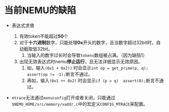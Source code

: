 # 当前NEMU的缺陷

- 表达式求值
  1. 有效token不能超过**50**个
  2. 对于**十六进制**数字，只能处理**0x**开头的数字，且当数字超过32bit时，自动截取低32bit。
     1. 当输入的数字过长时会导致`tokens`数组被占满。（因为缺陷1）
  3. 出现无效表达式时nemu**停止运行**，且无法详细显示无效原因。
     1. 如，输入`(0x1 + 0x2))` 时会显示`int op = get_prime(p, q);   assert(op != -1);`断言不通过。
     2. 再如，输入`(0x1 ++ 0x2)` 时会显示`if (p > q)  assert(0);`断言不通过。

- `mtrace`无法通过`menuconfig`打开或者关闭，只能通过`$NEMU_HOME/src/memory/vaddr.c`中的宏定义`CONFIG_MTRACE`来配置。

